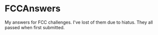 # FCCAnswers
My answers for FCC challenges. I've lost of them due to hiatus.
They all passed when first submitted.

